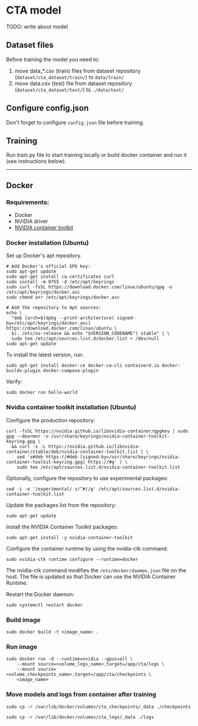 # CTA model
TODO: write about model

## Dataset files
Before training the model you need to:
1. move data_*.csv (train) files from dataset repository (`dataset/cta_dataset/train/`) to `data/train/`
2. move data.csv (test) file from dataset repository (`dataset/cta_dataset/test/`) to `./data/test/`

## Configure config.json
Don't forget to configure `config.json` file before training.

## Training
Run train.py file to start training locally or build docker container and run it (see instructions below).

---

## Docker

### Requirements:
- Docker
- NVIDIA driver
- [NVIDIA container toolkit](https://docs.nvidia.com/datacenter/cloud-native/container-toolkit/latest/index.html)

### Docker installation (Ubuntu)
Set up Docker's apt repository.

```
# Add Docker's official GPG key:
sudo apt-get update
sudo apt-get install ca-certificates curl
sudo install -m 0755 -d /etc/apt/keyrings
sudo curl -fsSL https://download.docker.com/linux/ubuntu/gpg -o /etc/apt/keyrings/docker.asc
sudo chmod a+r /etc/apt/keyrings/docker.asc

# Add the repository to Apt sources:
echo \
  "deb [arch=$(dpkg --print-architecture) signed-by=/etc/apt/keyrings/docker.asc] https://download.docker.com/linux/ubuntu \
  $(. /etc/os-release && echo "$VERSION_CODENAME") stable" | \
  sudo tee /etc/apt/sources.list.d/docker.list > /dev/null
sudo apt-get update
```

To install the latest version, run:
```
sudo apt-get install docker-ce docker-ce-cli containerd.io docker-buildx-plugin docker-compose-plugin
```

Verify:
```
sudo docker run hello-world
```

### Nvidia container toolkit installation (Ubuntu)
Configure the production repository:

```
curl -fsSL https://nvidia.github.io/libnvidia-container/gpgkey | sudo gpg --dearmor -o /usr/share/keyrings/nvidia-container-toolkit-keyring.gpg \
  && curl -s -L https://nvidia.github.io/libnvidia-container/stable/deb/nvidia-container-toolkit.list | \
    sed 's#deb https://#deb [signed-by=/usr/share/keyrings/nvidia-container-toolkit-keyring.gpg] https://#g' | \
    sudo tee /etc/apt/sources.list.d/nvidia-container-toolkit.list
```

Optionally, configure the repository to use experimental packages:
```
sed -i -e '/experimental/ s/^#//g' /etc/apt/sources.list.d/nvidia-container-toolkit.list
```

Update the packages list from the repository:
```
sudo apt-get update
```

Install the NVIDIA Container Toolkit packages:
```
sudo apt-get install -y nvidia-container-toolkit
```

Configure the container runtime by using the nvidia-ctk command:
```
sudo nvidia-ctk runtime configure --runtime=docker
```
The nvidia-ctk command modifies the `/etc/docker/daemon.json` file on the host. The file is updated so that Docker can use the NVIDIA Container Runtime.

Restart the Docker daemon:
```
sudo systemctl restart docker
```

### Build image
```
sudo docker build -t <image_name> .
```

### Run image
```
sudo docker run -d --runtime=nvidia --gpus=all \
    --mount source=<volume_logs_name>,target=/app/cta/logs \
    --mount source=<volume_checkpoints_name>,target=/app/cta/checkpoints \
    <image_name>
```

### Move models and logs from container after training
```
sudo cp -r /var/lib/docker/volumes/cta_checkpoints/_data ./checkpoints
```

```
sudo cp -r /var/lib/docker/volumes/cta_logs/_data ./logs
```
